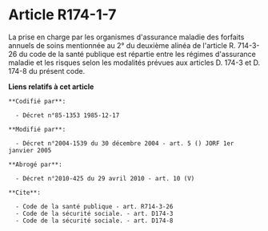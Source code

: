 # Article R174-1-7

La prise en charge par les organismes d'assurance maladie des forfaits annuels de soins mentionnée au 2° du deuxième alinéa
de l'article R. 714-3-26 du code de la santé publique est répartie entre les régimes d'assurance maladie et les risques selon
les modalités prévues aux articles D. 174-3 et D. 174-8 du présent code.

**Liens relatifs à cet article**

	**Codifié par**:

	  - Décret n°85-1353 1985-12-17

	**Modifié par**:

	  - Décret n°2004-1539 du 30 décembre 2004 - art. 5 () JORF 1er janvier 2005

	**Abrogé par**:

	  - Décret n°2010-425 du 29 avril 2010 - art. 10 (V)

	**Cite**:

	  - Code de la santé publique - art. R714-3-26
	  - Code de la sécurité sociale. - art. D174-3
	  - Code de la sécurité sociale. - art. D174-8
